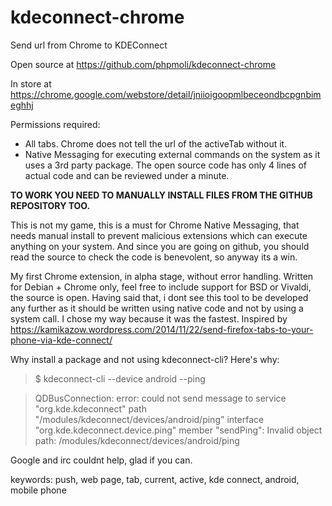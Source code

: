# kdeconnect-chrome

Send url from Chrome to KDEConnect

Open source at https://github.com/phpmoli/kdeconnect-chrome

In store at https://chrome.google.com/webstore/detail/jniioigoopmlbeceondbcpgnbimeghhj

Permissions required:
- All tabs. Chrome does not tell the url of the activeTab without it.
- Native Messaging for executing external commands on the system as it uses a 3rd party package.
The open source code has only 4 lines of actual code and can be reviewed under a minute.

**TO WORK YOU NEED TO MANUALLY INSTALL FILES FROM THE GITHUB REPOSITORY TOO.**

This is not my game, this is a must for Chrome Native Messaging, that needs manual install to prevent malicious extensions which can execute anything on your system. And since you are going on github, you should read the source to check the code is benevolent, so anyway its a win.

My first Chrome extension, in alpha stage, without error handling. Written for Debian + Chrome only, feel free to include support for BSD or Vivaldi, the source is open.
Having said that, i dont see this tool to be developed any further as it should be written using native code and not by using a system call. I chose my way because it was the fastest. Inspired by https://kamikazow.wordpress.com/2014/11/22/send-firefox-tabs-to-your-phone-via-kde-connect/

Why install a package and not using kdeconnect-cli? Here's why:
> $ kdeconnect-cli --device android --ping

> QDBusConnection: error: could not send message to service "org.kde.kdeconnect" path "/modules/kdeconnect/devices/android/ping" interface "org.kde.kdeconnect.device.ping" member "sendPing": Invalid object path: /modules/kdeconnect/devices/android/ping

Google and irc couldnt help, glad if you can.

keywords: push, web page, tab, current, active, kde connect, android, mobile phone
